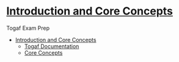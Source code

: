 # [Introduction and Core Concepts](https://pubs.opengroup.org/togaf-standard/introduction/chap01.html)
Togaf Exam Prep
- [Introduction and Core Concepts](materials/1.introconcepts.md)
    - [Togaf Documentation](materials/2.togafdocumentationset.md)
    - [Core Concepts](materials/3.coreconcepts.md)